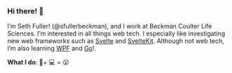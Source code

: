 ### Hi there! 👋 
I’m Seth Fuller! (@sfullerbeckman), and I work at Beckman Coulter Life Sciences. I’m interested in all things web tech. I especially like investigating new web frameworks such as [Svelte](https://svelte.dev/) and [SvelteKit](https://kit.svelte.dev/). Although not web tech, I’m also learning [WPF](https://docs.microsoft.com/en-us/dotnet/desktop/wpf/?view=netdesktop-5.0) and [Go](https://go.dev/)!. 

**What I do**: 🔬+ 💻 = 😮
